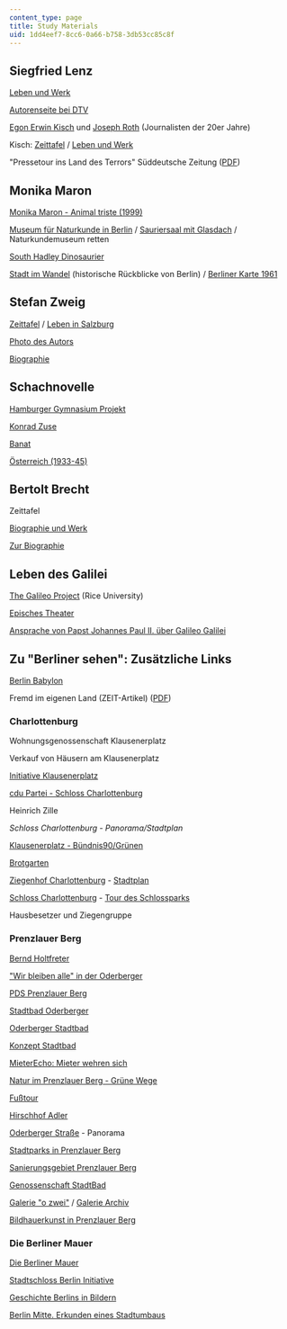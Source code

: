 ```yaml
---
content_type: page
title: Study Materials
uid: 1dd4eef7-8cc6-0a66-b758-3db53cc85c8f
---
```


Siegfried Lenz
--------------

[Leben und Werk](http://de.wikipedia.org/wiki/Siegfried_Lenz)

[Autorenseite bei DTV](https://web.archive.org/web/20070905215923/http://www.dtv.de/_autorenseiten/lenz/)

[Egon Erwin Kisch](http://www.sueddeutsche.de/kultur/egon-erwin-kisch-xxvi-der-tagesschriftsteller-1.437842) und [Joseph Roth](https://www.britannica.com/biography/Joseph-Roth) (Journalisten der 20er Jahre)

Kisch: [Zeittafel](http://www.dhm.de/lemo/html/biografien/KischEgon/) / [Leben und Werk](http://www.hagalil.com/austria/gemeinde/kisch.htm)

"Pressetour ins Land des Terrors" Süddeutsche Zeitung ([PDF](http://web.mit.edu/21f.404/www/Pressetour_Seite.pdf))

Monika Maron
------------

[Monika Maron - Animal triste (1999)](http://www.dieterwunderlich.de/Maron_animal.htm)

[Museum für Naturkunde in Berlin](http://www.naturkundemuseum-berlin.de/) / [Sauriersaal mit Glasdach](http://edoc.hu-berlin.de/buecher/arthistory/meissner-matthias/HTML/) / Naturkundemuseum retten

[South Hadley Dinosaurier](http://www.mtholyoke.edu/~dalbino/books/lester/dinosaur.html)

[Stadt im Wandel](http://www.spiegel.de/politik/deutschland/0,1518,704956,00.html) (historische Rückblicke von Berlin) / [Berliner Karte 1961](http://www.berlinermaueronline.de/)

Stefan Zweig
------------

[Zeittafel](http://www.dhm.de/lemo/html/biografien/ZweigStefan/) / [Leben in Salzburg](http://www.salzburg.info/de/)

[Photo des Autors](http://www.iisg.nl/collections/allertdelange/zweig.php)

[Biographie](http://www.cyranos.ch/litzwe-d.htm)

Schachnovelle
-------------

[Hamburger Gymnasium Projekt](http://www.uni-protokolle.de/nachrichten/id/122948/)

[Konrad Zuse](https://web.archive.org/web/20080307232552/http://irb.cs.tu-berlin.de/~zuse/Konrad_Zuse/de/index.html)

[Banat](http://de.wikipedia.org/wiki/Banat)

[Österreich (1933-45)](http://de.wikipedia.org/wiki/Geschichte)

Bertolt Brecht
--------------

Zeittafel

[Biographie und Werk](https://www.dhm.de/lemo/biografie/bertolt-brecht)

[Zur Biographie](https://www.dhm.de/lemo/biografie/bertolt-brecht)

Leben des Galilei
-----------------

[The Galileo Project](http://galileo.rice.edu/) (Rice University)

[Episches Theater](http://www.cwru.edu/artsci/modlang/german380/brecht.html)

[Ansprache von Papst Johannes Paul II. über Galileo Galilei](http://www.stjosef.at/index.htm?dokumente/papst_galilei.htm~mainFrame)

Zu "Berliner sehen": Zusätzliche Links
--------------------------------------

[Berlin Babylon](http://www.berlinbabylon.de/)

Fremd im eigenen Land (ZEIT-Artikel) ([PDF](http://web.mit.edu/21f.404/www/Fremd%20im%20eigenen%20Land-DIE%20Z.pdf))

### Charlottenburg

Wohnungsgenossenschaft Klausenerplatz

Verkauf von Häusern am Klausenerplatz

[Initiative Klausenerplatz](http://www.klausenerplatz-kiez.de/kiez.html)

[cdu Partei - Schloss Charlottenburg](http://www.cdu-ovschloss.de/)

Heinrich Zille

_Schloss Charlottenburg - Panorama/Stadtplan_

[Klausenerplatz - Bündnis90/Grünen](http://www.gruene-berlin.de/charlottenburg-wilmersdorf/html/presse/archiv_c/pm99_02.htm)

[Brotgarten](http://www.brotgarten.de/)

[Ziegenhof Charlottenburg](http://www.berlin.de/ba-charlottenburg-wilmersdorf/presse/archiv/20070913.1345.85191.html) - [Stadtplan](http://www.berlin.de/stadtplan/map.asp?ADR_STREET=Danckelmannstra%DFe&ADR_HOUSE=14&ADR_ZIP=14059&search.x=34&search.y=9)

[Schloss Charlottenburg](http://www.charlottenburg-wilmersdorf.de/wissenswertes/lexikon/schloss_charly.html) - [Tour des Schlossparks](http://www.berlin.de/tourismus/)

Hausbesetzer und Ziegengruppe

### Prenzlauer Berg

[Bernd Holtfreter](https://web.archive.org/web/20110831143055/http://www.pds-prenzlberg.de/kandidat/holt.html)

["Wir bleiben alle" in der Oderberger](http://www.scheinschlagonline.de/archiv/2000/09_2000/texte/stadt1.html)

[PDS Prenzlauer Berg](http://www.alexa.com/siteinfo/pds-prenzlauer-berg.de)

[Stadtbad Oderberger](http://www.stadtbad-oderberger.de/)

[Oderberger Stadtbad](https://web.archive.org/web/20100623151745/http://www.bmp.de/vorort/9906/s06.htm)

[Konzept Stadtbad](http://web.archive.org/web/20080401061346/http://www.glauchau.de/glauchau/content/11/20032006090647.asp)

[MieterEcho: Mieter wehren sich](http://www.bmgev.de/mieterecho/282/bezirk/09.htm)

[Natur im Prenzlauer Berg - Grüne Wege](https://web.archive.org/web/20111023095556/http://www.in-prenzlauer-berg.de/natur/natur.html)

[Fußtour](http://www.luise-berlin.de/tourismus/seiten/index.html#v)

[Hirschhof Adler](https://web.archive.org/web/20051125091600/http://archiv.tagesspiegel.de/archiv/09.07.2002/123794.asp)

[Oderberger Straße](http://www.bilderbook.de/panorama/berlin/) - Panorama

[Stadtparks in Prenzlauer Berg](http://www.scheinschlagonline.de/archiv/1999/04_1999/texte/stadt2.html)

[Sanierungsgebiet Prenzlauer Berg](https://web.archive.org/web/20100623151741/http://www.bmp.de/vorort/9810/s10.htm)

[Genossenschaft StadtBad](https://web.archive.org/web/20100902073941/http://www.bmp.de/vorort/0102/a5.shtml)

[Galerie "o zwei"](http://www.scheinschlagonline.de/archiv/1999/02_1999/texte/kultur10.html) / [Galerie Archiv](http://www.ozwei.net/archiv/1.html)

[Bildhauerkunst in Prenzlauer Berg](https://web.archive.org/web/20100627081147/http://www.in-prenzlauer-berg.de/kunst/positionen/geschichte.html)

### Die Berliner Mauer

[Die Berliner Mauer](http://www.die-berliner-mauer.de/)

[Stadtschloss Berlin Initiative](http://www.stadtschloss-berlin.de/)

[Geschichte Berlins in Bildern](http://www.chronik-berlin.de/)

[Berlin Mitte. Erkunden eines Stadtumbaus](http://www.uinic.de/berlin-mitte/)